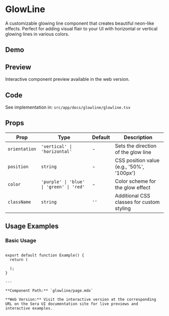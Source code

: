 # GlowLine 

A customizable glowing line component that creates beautiful neon-like effects. Perfect for adding visual flair to your UI with horizontal or vertical glowing lines in various colors.

## Demo

## Preview

Interactive component preview available in the web version.

## Code

See implementation in: `src/app/docs/glowline/glowline.tsx`

## Props

| Prop | Type | Default | Description |
|------|------|---------|-------------|
| `orientation` | `'vertical' \| 'horizontal'` | - | Sets the direction of the glow line |
| `position` | `string` | - | CSS position value (e.g., '50%', '100px') |
| `color` | `'purple' \| 'blue' \| 'green' \| 'red'` | - | Color scheme for the glow effect |
| `className` | `string` | `''` | Additional CSS classes for custom styling |

## Usage Examples

### Basic Usage

```tsx

export default function Example() {
  return (

  );
}

---

**Component Path:** `glowline/page.mdx`

**Web Version:** Visit the interactive version at the corresponding URL on the Sera UI documentation site for live previews and interactive examples.
